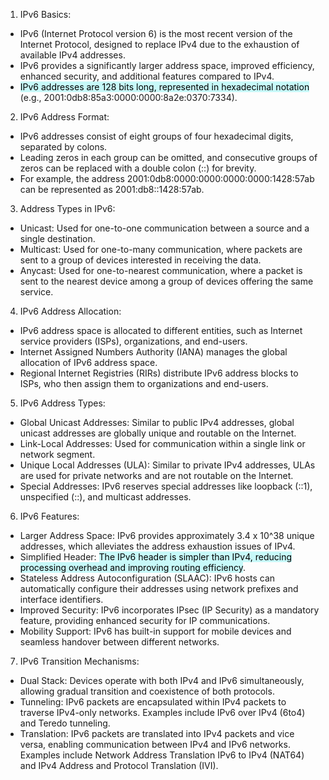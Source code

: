 1. IPv6 Basics:

- IPv6 (Internet Protocol version 6) is the most recent version of the Internet Protocol, designed to replace IPv4 due to the exhaustion of available IPv4 addresses.
- IPv6 provides a significantly larger address space, improved efficiency, enhanced security, and additional features compared to IPv4.
- <mark style="background: #ABF7F7A6;">IPv6 addresses are 128 bits long, represented in hexadecimal notation </mark>(e.g., 2001:0db8:85a3:0000:0000:8a2e:0370:7334).

2. IPv6 Address Format:

- IPv6 addresses consist of eight groups of four hexadecimal digits, separated by colons.
- Leading zeros in each group can be omitted, and consecutive groups of zeros can be replaced with a double colon (::) for brevity.
- For example, the address 2001:0db8:0000:0000:0000:0000:1428:57ab can be represented as 2001:db8::1428:57ab.

3. Address Types in IPv6:

- Unicast: Used for one-to-one communication between a source and a single destination.
- Multicast: Used for one-to-many communication, where packets are sent to a group of devices interested in receiving the data.
- Anycast: Used for one-to-nearest communication, where a packet is sent to the nearest device among a group of devices offering the same service.

4. IPv6 Address Allocation:

- IPv6 address space is allocated to different entities, such as Internet service providers (ISPs), organizations, and end-users.
- Internet Assigned Numbers Authority (IANA) manages the global allocation of IPv6 address space.
- Regional Internet Registries (RIRs) distribute IPv6 address blocks to ISPs, who then assign them to organizations and end-users.

5. IPv6 Address Types:

- Global Unicast Addresses: Similar to public IPv4 addresses, global unicast addresses are globally unique and routable on the Internet.
- Link-Local Addresses: Used for communication within a single link or network segment.
- Unique Local Addresses (ULA): Similar to private IPv4 addresses, ULAs are used for private networks and are not routable on the Internet.
- Special Addresses: IPv6 reserves special addresses like loopback (::1), unspecified (::), and multicast addresses.

6. IPv6 Features:

- Larger Address Space: IPv6 provides approximately 3.4 x 10^38 unique addresses, which alleviates the address exhaustion issues of IPv4.
- Simplified Header: <mark style="background: #ABF7F7A6;">The IPv6 header is simpler than IPv4, reducing processing overhead and improving routing efficiency</mark>.
- Stateless Address Autoconfiguration (SLAAC): IPv6 hosts can automatically configure their addresses using network prefixes and interface identifiers.
- Improved Security: IPv6 incorporates IPsec (IP Security) as a mandatory feature, providing enhanced security for IP communications.
- Mobility Support: IPv6 has built-in support for mobile devices and seamless handover between different networks.

7. IPv6 Transition Mechanisms:

- Dual Stack: Devices operate with both IPv4 and IPv6 simultaneously, allowing gradual transition and coexistence of both protocols.
- Tunneling: IPv6 packets are encapsulated within IPv4 packets to traverse IPv4-only networks. Examples include IPv6 over IPv4 (6to4) and Teredo tunneling.
- Translation: IPv6 packets are translated into IPv4 packets and vice versa, enabling communication between IPv4 and IPv6 networks. Examples include Network Address Translation IPv6 to IPv4 (NAT64) and IPv4 Address and Protocol Translation (IVI).